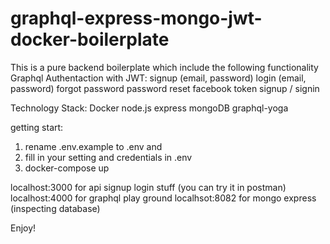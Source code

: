 # graphql-express-mongo-jwt-docker-boilerplate

This is a pure backend boilerplate which include the following functionality
Graphql
Authentaction with JWT:
  signup (email, password)
  login (email, password)
  forgot password
  password reset
  facebook token signup / signin

Technology Stack:
  Docker
  node.js
  express
  mongoDB
  graphql-yoga

getting start:

1. rename .env.example to .env and 
2. fill in your setting and credentials in .env
3. docker-compose up

localhost:3000 for api signup login stuff (you can try it in postman)
localhost:4000 for graphql play ground
localhsot:8082 for mongo express (inspecting database)

Enjoy!


